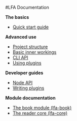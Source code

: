 #LFA Documentation

**The basics**

* [Quick start guide](quick-start.md)

**Advanced use**

* [Project structure](project-structure.md)
* [Basic inner workings](basic-workings.md)
* [CLI API](cli.md)
* [Using plugins](using-plugins.md)

**Developer guides**

* [Node API](node.md)
* [Writing plugins](writing-plugins.md)

**Module documentation**

* [The book module (lfa-book)](lfa-book.md)
* [The reader core (lfa-core)](lfa-core.md)
